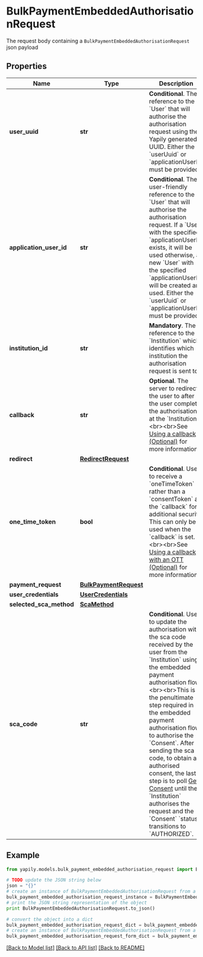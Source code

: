 # BulkPaymentEmbeddedAuthorisationRequest

The request body containing a `BulkPaymentEmbeddedAuthorisationRequest` json payload

## Properties
Name | Type | Description | Notes
------------ | ------------- | ------------- | -------------
**user_uuid** | **str** | __Conditional__. The reference to the &#x60;User&#x60; that will authorise the authorisation request using the Yapily generated UUID. Either the &#x60;userUuid&#x60; or &#x60;applicationUserId&#x60; must be provided. | [optional] 
**application_user_id** | **str** | __Conditional__. The user-friendly reference to the &#x60;User&#x60; that will authorise the authorisation request. If a &#x60;User&#x60; with the specified &#x60;applicationUserId&#x60; exists, it will be used otherwise, a new &#x60;User&#x60; with the specified &#x60;applicationUserId&#x60; will be created and used. Either the &#x60;userUuid&#x60; or &#x60;applicationUserId&#x60; must be provided. | [optional] 
**institution_id** | **str** | __Mandatory__. The reference to the &#x60;Institution&#x60; which identifies which institution the authorisation request is sent to. | 
**callback** | **str** | __Optional__. The server to redirect the user to after the user complete the authorisation at the &#x60;Institution&#x60;. &lt;br&gt;&lt;br&gt;See [Using a callback (Optional)](https://docs.yapily.com/pages/knowledge/yapily-concepts/callback_url/#using-a-callback-optional) for more information. | [optional] 
**redirect** | [**RedirectRequest**](RedirectRequest.md) |  | [optional] 
**one_time_token** | **bool** | __Conditional__. Used to receive a &#x60;oneTimeToken&#x60; rather than a &#x60;consentToken&#x60; at the &#x60;callback&#x60; for additional security. This can only be used when the &#x60;callback&#x60; is set. &lt;br&gt;&lt;br&gt;See [Using a callback with an OTT (Optional)](https://docs.yapily.com/pages/knowledge/yapily-concepts/callback_url/#using-a-callback-with-an-ott-optional) for more information. | [optional] 
**payment_request** | [**BulkPaymentRequest**](BulkPaymentRequest.md) |  | [optional] 
**user_credentials** | [**UserCredentials**](UserCredentials.md) |  | [optional] 
**selected_sca_method** | [**ScaMethod**](ScaMethod.md) |  | [optional] 
**sca_code** | **str** | __Conditional__. Used to update the authorisation with the sca code received by the user from the &#x60;Institution&#x60; using the embedded payment authorisation flow.&lt;br&gt;&lt;br&gt;This is the penultimate step required in the embedded payment authorisation flow to authorise the &#x60;Consent&#x60;. After sending the sca code, to obtain an authorised consent, the last step is to poll [Get Consent](https://docs.yapily.com/api/reference/#operation/getConsentById) until the &#x60;Institution&#x60; authorises the request and the &#x60;Consent&#x60; &#x60;status&#x60; transitions to &#x60;AUTHORIZED&#x60;. | [optional] 

## Example

```python
from yapily.models.bulk_payment_embedded_authorisation_request import BulkPaymentEmbeddedAuthorisationRequest

# TODO update the JSON string below
json = "{}"
# create an instance of BulkPaymentEmbeddedAuthorisationRequest from a JSON string
bulk_payment_embedded_authorisation_request_instance = BulkPaymentEmbeddedAuthorisationRequest.from_json(json)
# print the JSON string representation of the object
print BulkPaymentEmbeddedAuthorisationRequest.to_json()

# convert the object into a dict
bulk_payment_embedded_authorisation_request_dict = bulk_payment_embedded_authorisation_request_instance.to_dict()
# create an instance of BulkPaymentEmbeddedAuthorisationRequest from a dict
bulk_payment_embedded_authorisation_request_form_dict = bulk_payment_embedded_authorisation_request.from_dict(bulk_payment_embedded_authorisation_request_dict)
```
[[Back to Model list]](../README.md#documentation-for-models) [[Back to API list]](../README.md#documentation-for-api-endpoints) [[Back to README]](../README.md)


